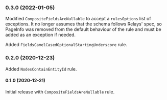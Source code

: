 ### 0.3.0 (2022-01-05)

Modified `CompositeFieldsAreNullable` to accept a `rulesOptions` list of exceptions.
It no longer assumes that the schema follows Relays' spec, so PageInfo was removed from the default behaviour of the rule and must be added as an exception if needed.

Added `FieldsCamelCasedOptionalStartingUnderscore` rule.

### 0.2.0 (2020-12-23)

Added `NodesContainEntityId` rule.

#### 0.1.0 (2020-12-21)

Initial release with `CompositeFieldsAreNullable` rule.
